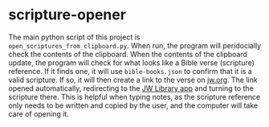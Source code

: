 # scripture-opener

The main python script of this project is `open_scriptures_from_clipboard.py`. 
When run, the program will peridocially check the contents of the clipboard. When the contents of the clipboard update, the program will check for what looks like a Bible verse (scripture) reference. If it finds one, it will use `bible-books.json` to confirm that it is a valid scripture. 
If so, it will then create a link to the verse on [jw.org](https://www.jw.org/en/library/bible/study-bible/books/). The link opened automatically, redirecting to the [JW Library app](https://www.jw.org/en/online-help/jw-library/) and turning to the scripture there.
This is helpful when typing notes, as the scripture reference only needs to be written and copied by the user, and the computer will take care of opening it.

